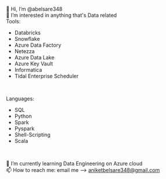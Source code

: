 👋 Hi, I’m @abelsare348</br>
👀 I’m interested in anything that's Data related </br>
Tools: </n>
<ul><li>Databricks</li><li>Snowflake</li><li>Azure Data Factory</li>
<li>Netezza</li><li>Azure Data Lake</li><li>Azure Key Vault</li>
<li>Informatica</li><li>Tidal Enterprise Scheduler</li></ul></br>

Languages:</n>
<ul><li>SQL</li><li>Python</li><li>Spark</li>
<li>Pyspark</li><li>Shell-Scripting</li><li>Scala</li></ul></br>

🌱 I’m currently learning Data Engineering on Azure cloud</br>
📫 How to reach me: email me --> aniketbelsare348@gmail.com</br>
